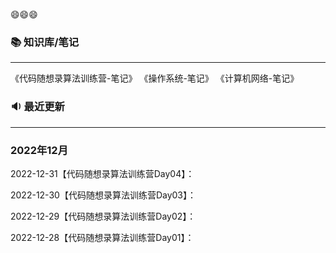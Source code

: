 😄😄😄

### 📚 知识库/笔记
---
《代码随想录算法训练营-笔记》
《操作系统-笔记》
《计算机网络-笔记》

### 🔉 最近更新
---
### 2022年12月

2022-12-31【代码随想录算法训练营Day04】：

2022-12-30【代码随想录算法训练营Day03】：

2022-12-29【代码随想录算法训练营Day02】：

2022-12-28【代码随想录算法训练营Day01】：


